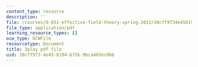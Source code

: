 ```yaml
---
content_type: resource
description: ''
file: /courses/8-851-effective-field-theory-spring-2013/20cff9734e458194b75b9bca403ec0b6_DdnXB0Fa3gQ.pdf
file_type: application/pdf
learning_resource_types: []
ocw_type: OCWFile
resourcetype: Document
title: 3play pdf file
uid: 20cff973-4e45-8194-b75b-9bca403ec0b6
---
```

